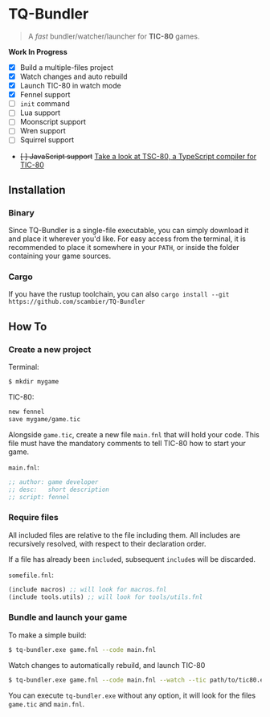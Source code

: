 # TQ-Bundler

> A _fast_ bundler/watcher/launcher for **TIC-80** games.

**Work In Progress**

- [x] Build a multiple-files project
- [x] Watch changes and auto rebuild
- [x] Launch TIC-80 in watch mode
- [x] Fennel support
- [ ] `init` command
- [ ] Lua support
- [ ] Moonscript support
- [ ] Wren support
- [ ] Squirrel support
- ~~[ ] JavaScript support~~ [Take a look at TSC-80, a TypeScript compiler for TIC-80](https://github.com/scambier/tic80-typescript)
## Installation

### Binary

Since TQ-Bundler is a single-file executable, you can simply download it and place it wherever you'd like.
For easy access from the terminal, it is recommended to place it somewhere in your `PATH`, or inside the folder containing your game sources.

### Cargo

If you have the rustup toolchain, you can also `cargo install --git https://github.com/scambier/TQ-Bundler`

## How To

### Create a new project

Terminal:
```sh
$ mkdir mygame
```

TIC-80:
```sh
new fennel
save mygame/game.tic
```

Alongside `game.tic`, create a new file `main.fnl` that will hold your code. This file must have the mandatory comments to tell TIC-80 how to start your game.

`main.fnl`:
```lisp
;; author: game developer
;; desc:   short description
;; script: fennel
```

### Require files

All included files are relative to the file including them. All includes are recursively resolved, with respect to their declaration order.

If a file has already been `include`d, subsequent `include`s will be discarded.

`somefile.fnl`:
```lisp
(include macros) ;; will look for macros.fnl
(include tools.utils) ;; will look for tools/utils.fnl
```

### Bundle and launch your game

To make a simple build:
```sh
$ tq-bundler.exe game.fnl --code main.fnl
```

Watch changes to automatically rebuild, and launch TIC-80
```sh
$ tq-bundler.exe game.fnl --code main.fnl --watch --tic path/to/tic80.exe
```

You can execute `tq-bundler.exe` without any option, it will look for the files `game.tic` and `main.fnl`.
